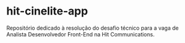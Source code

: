 # hit-cinelite-app
Repositório dedicado à resolução do desafio técnico para a vaga de Analista Desenvolvedor Front-End na Hit Communications.
